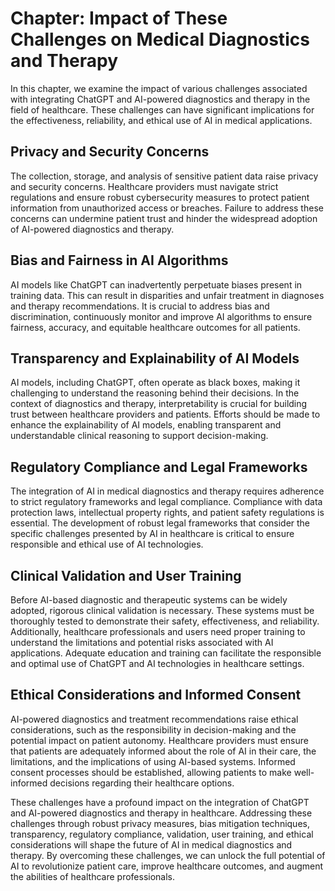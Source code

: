 Chapter: Impact of These Challenges on Medical Diagnostics and Therapy
======================================================================

In this chapter, we examine the impact of various challenges associated with integrating ChatGPT and AI-powered diagnostics and therapy in the field of healthcare. These challenges can have significant implications for the effectiveness, reliability, and ethical use of AI in medical applications.

Privacy and Security Concerns
-----------------------------

The collection, storage, and analysis of sensitive patient data raise privacy and security concerns. Healthcare providers must navigate strict regulations and ensure robust cybersecurity measures to protect patient information from unauthorized access or breaches. Failure to address these concerns can undermine patient trust and hinder the widespread adoption of AI-powered diagnostics and therapy.

Bias and Fairness in AI Algorithms
----------------------------------

AI models like ChatGPT can inadvertently perpetuate biases present in training data. This can result in disparities and unfair treatment in diagnoses and therapy recommendations. It is crucial to address bias and discrimination, continuously monitor and improve AI algorithms to ensure fairness, accuracy, and equitable healthcare outcomes for all patients.

Transparency and Explainability of AI Models
--------------------------------------------

AI models, including ChatGPT, often operate as black boxes, making it challenging to understand the reasoning behind their decisions. In the context of diagnostics and therapy, interpretability is crucial for building trust between healthcare providers and patients. Efforts should be made to enhance the explainability of AI models, enabling transparent and understandable clinical reasoning to support decision-making.

Regulatory Compliance and Legal Frameworks
------------------------------------------

The integration of AI in medical diagnostics and therapy requires adherence to strict regulatory frameworks and legal compliance. Compliance with data protection laws, intellectual property rights, and patient safety regulations is essential. The development of robust legal frameworks that consider the specific challenges presented by AI in healthcare is critical to ensure responsible and ethical use of AI technologies.

Clinical Validation and User Training
-------------------------------------

Before AI-based diagnostic and therapeutic systems can be widely adopted, rigorous clinical validation is necessary. These systems must be thoroughly tested to demonstrate their safety, effectiveness, and reliability. Additionally, healthcare professionals and users need proper training to understand the limitations and potential risks associated with AI applications. Adequate education and training can facilitate the responsible and optimal use of ChatGPT and AI technologies in healthcare settings.

Ethical Considerations and Informed Consent
-------------------------------------------

AI-powered diagnostics and treatment recommendations raise ethical considerations, such as the responsibility in decision-making and the potential impact on patient autonomy. Healthcare providers must ensure that patients are adequately informed about the role of AI in their care, the limitations, and the implications of using AI-based systems. Informed consent processes should be established, allowing patients to make well-informed decisions regarding their healthcare options.

These challenges have a profound impact on the integration of ChatGPT and AI-powered diagnostics and therapy in healthcare. Addressing these challenges through robust privacy measures, bias mitigation techniques, transparency, regulatory compliance, validation, user training, and ethical considerations will shape the future of AI in medical diagnostics and therapy. By overcoming these challenges, we can unlock the full potential of AI to revolutionize patient care, improve healthcare outcomes, and augment the abilities of healthcare professionals.
